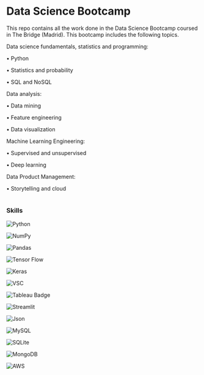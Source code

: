 # Data Science Bootcamp

This repo contains all the work done in the Data Science Bootcamp coursed in The Bridge (Madrid). This bootcamp includes the following topics.


Data science fundamentals, statistics and programming:

• Python

• Statistics and probability

• SQL and NoSQL


Data analysis:

• Data mining

• Feature engineering

• Data visualization


Machine Learning Engineering:

• Supervised and unsupervised

• Deep learning


Data Product Management:

• Storytelling and cloud

#

### Skills

![Python](https://img.shields.io/badge/python-306998?style=for-the-badge&logo=python&logoColor=306998&labelColor=FFD43B)

![NumPy](https://img.shields.io/badge/numpy-%23013243.svg?style=for-the-badge&logo=numpy&logoColor=white)

![Pandas](https://img.shields.io/badge/pandas-%23150458.svg?style=for-the-badge&logo=pandas&logoColor=white)

![Tensor Flow](https://img.shields.io/badge/TensorFlow-FF6F00?style=for-the-badge&logo=TensorFlow&logoColor=white)

![Keras](https://img.shields.io/badge/Keras-D00000?style=for-the-badge&logo=Keras&logoColor=white)

![VSC](https://img.shields.io/badge/Visual_Studio_Code-0078D4?style=for-the-badge&logo=visual%20studio%20code&logoColor=white)

![Tableau Badge](https://img.shields.io/badge/Tableau-E97627?style=for-the-badge&logo=tableau&logoColor=white)

![Streamlit](https://img.shields.io/badge/Streamlit-FF4B4B?style=for-the-badge&logo=Streamlit&logoColor=white)

![Json](https://img.shields.io/badge/json-5E5C5C?style=for-the-badge&logo=json&logoColor=white)

![MySQL](https://img.shields.io/badge/MySQL-00000F?style=for-the-badge&logo=mysql&logoColor=white)

![SQLite](https://img.shields.io/badge/SQLite-07405E?style=for-the-badge&logo=sqlite&logoColor=white)

![MongoDB](https://img.shields.io/badge/MongoDB-4EA94B?style=for-the-badge&logo=mongodb&logoColor=white)

![AWS](https://img.shields.io/badge/Amazon_AWS-232F3E?style=for-the-badge&logo=amazon-aws&logoColor=white)
